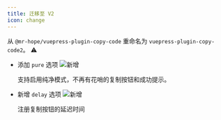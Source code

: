 ```yaml
---
title: 迁移至 V2
icon: change
---
```


从 `@mr-hope/vuepress-plugin-copy-code` 重命名为 `vuepress-plugin-copy-code2`。 ⚠

- 添加 `pure` 选项 ![新增](https://img.shields.io/badge/-New-brightgreen)

  支持启用纯净模式，不再有花哨的复制按钮和成功提示。

- 新增 `delay` 选项 ![新增](https://img.shields.io/badge/-New-brightgreen)

  注册复制按钮的延迟时间
